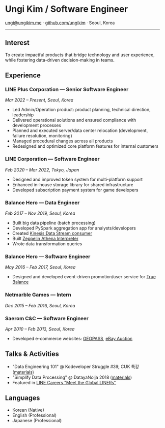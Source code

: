 # Ungi Kim / Software Engineer
<ungi@ungikim.me> · [github.com/ungikim](https://github.com/ungikim) · Seoul, Korea

---

## Interest

To create impactful products that bridge technology and user experience, while fostering data-driven
decision-making in teams.

## Experience

### **LINE Plus Corporation** — Senior Software Engineer  
_Mar 2022 – Present, Seoul, Korea_

- Led Admin/Operation product: product planning, technical direction, leadership
- Delivered operational solutions and ensured compliance with development processes
- Planned and executed server/data center relocation (development, failure resolution, monitoring)
- Managed procedural changes across all products
- Redesigned and optimized core platform features for internal customers

### **LINE Corporation** — Software Engineer  
_Feb 2020 – Mar 2022, Tokyo, Japan_

- Designed and improved token system for multi-platform support
- Enhanced in-house storage library for shared infrastructure
- Developed subscription payment system for game developers

### **Balance Hero** — Data Engineer  
_Feb 2017 – Nov 2019, Seoul, Korea_

- Built big data pipeline (batch processing)
- Developed PySpark aggregation app for analysts/developers
- Created [Kinesis Data Stream consumer](https://github.com/ungikim/kinsumer)
- Built [Zeppelin Athena Interpreter](https://github.com/ungikim/zeppelin-athena-interpreter)
- Wrote data transformation queries

### **Balance Hero** — Software Engineer  
_May 2016 – Feb 2017, Seoul, Korea_

- Designed and developed event-driven promotion/user service for [True Balance](https://play.google.com/store/apps/details?id=com.balancehero.truebalance)

### **Netmarble Games** — Intern  
_Dec 2015 – Feb 2016, Seoul, Korea_

### **Saerom C&C** — Software Engineer  
_Apr 2010 – Feb 2013, Seoul, Korea_

- Developed e-commerce websites: [GEOPASS](https://www.geopass.com/), [eBay Auction](https://ebay.auction.co.kr/)

## Talks & Activities
- "Data Engineering 101" @ Kodeveloper Struggle #39, CUK 특강 ([materials](https://drive.google.com/file/d/1ICjYNSf5CgyYPujsyUqtIpHCaZ2gR6S6/view))
- "Simplify Data Processing" @ DatayaNolja 2018 ([materials](https://drive.google.com/file/d/1ciCKdWEePWqYBS01IzNUGudgZ2SL4EcU/view))
- Featured in [LINE Careers "Meet the Global LINERs"](https://careers.linecorp.com/people/48)

## Languages
- Korean (Native)
- English (Professional)
- Japanese (Professional)
